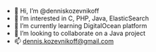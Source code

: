 - 👋 Hi, I’m @denniskozevnikoff
- 👀 I’m interested in C, PHP, Java, ElasticSearch
- 🌱 I’m currently learning DigitalOcean platform
- 💞️ I’m looking to collaborate on a Java project
- 📫 dennis.kozevnikoff@gmail.com

<!---
denniskozevnikoff/denniskozevnikoff is a ✨ special ✨ repository because its `README.md` (this file) appears on your GitHub profile.
You can click the Preview link to take a look at your changes.
--->
